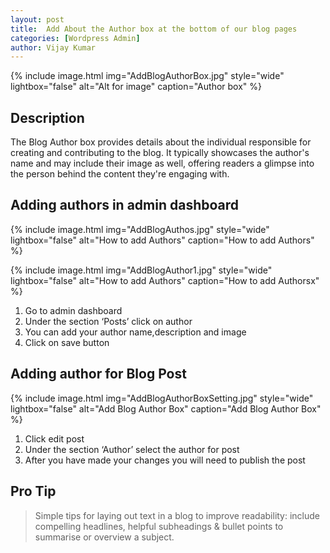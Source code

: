 ```yaml
---
layout: post
title:  Add About the Author box at the bottom of our blog pages
categories: [Wordpress Admin]
author: Vijay Kumar
---
```

{% include image.html img="AddBlogAuthorBox.jpg" style="wide" lightbox="false" alt="Alt for image" caption="Author box" %}


## Description

The Blog Author box provides details about the individual responsible for creating and contributing to the blog. It typically showcases the author's name and may include their image as well, offering readers a glimpse into the person behind the content they're engaging with.

## Adding authors in admin dashboard

{% include image.html img="AddBlogAuthos.jpg" style="wide" lightbox="false" alt="How to add Authors" caption="How to add Authors" %}

{% include image.html img="AddBlogAuthor1.jpg" style="wide" lightbox="false" alt="How to add Authors" caption="How to add Authorsx" %}

1. Go to admin dashboard
2. Under the section ‘Posts’ click on author
3. You can add your author name,description and image
4. Click on save button

## Adding author for Blog Post


{% include image.html img="AddBlogAuthorBoxSetting.jpg" style="wide" lightbox="false" alt="Add Blog Author Box" caption="Add Blog Author Box" %}


1. Click edit post
2. Under the section ‘Author’ select the author for post
3. After you have made your changes you will need to publish the post



## Pro Tip
> Simple tips for laying out text in a blog to improve readability: include compelling headlines, helpful subheadings & bullet points to summarise or overview a subject. 

